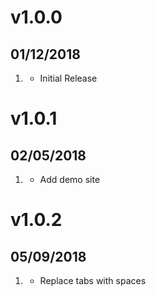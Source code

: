 # v1.0.0
## 01/12/2018

1. [](#new)
    * Initial Release

# v1.0.1
## 02/05/2018

1. [](#new)
    * Add demo site

# v1.0.2
## 05/09/2018

1. [](#new)
    * Replace tabs with spaces
